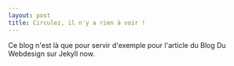 ```yaml
---
layout: post
title: Circulez, il n'y a rien à voir !
---
```


Ce blog n'est là que pour servir d'exemple pour l'article du Blog Du Webdesign sur Jekyll now.
